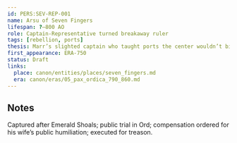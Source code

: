 ```yaml
---
id: PERS:SEV-REP-001
name: Arsu of Seven Fingers
lifespan: ?–800 AO
role: Captain-Representative turned breakaway ruler
tags: [rebellion, ports]
thesis: Marr’s slighted captain who taught ports the center wouldn’t bite—until Marak did.
first_appearance: ERA-750
status: Draft
links:
  place: canon/entities/places/seven_fingers.md
  era: canon/eras/05_pax_ordica_790_860.md
---
```

## Notes
Captured after Emerald Shoals; public trial in Ord; compensation ordered for his wife’s public humiliation; executed for treason.
